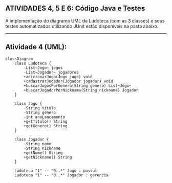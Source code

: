 ## ATIVIDADES 4, 5 E 6: Código Java e Testes

A implementação do diagrama UML da Ludoteca (com as 3 classes) e seus testes automatizados utilizando JUnit estão disponíveis na pasta abaixo.

---
## Atividade 4 (UML):

```mermaid
classDiagram
    class Ludoteca {
        -List~Jogo~ jogos
        -List~Jogador~ jogadores
        +adicionarJogo(Jogo jogo) void
        +cadastrarJogador(Jogador jogador) void
        +buscarJogosPorGenero(String genero) List~Jogo~
        +buscarJogadorPorNickname(String nickname) Jogador
    }

    class Jogo {
        -String titulo
        -String genero
        -int anoLancamento
        +getTitulo() String
        +getGenero() String
    }

    class Jogador {
        -String nome
        -String nickname
        +getNome() String
        +getNickname() String
    }

    Ludoteca "1" -- "0..*" Jogo : possui
    Ludoteca "1" -- "0..*" Jogador : gerencia
```
